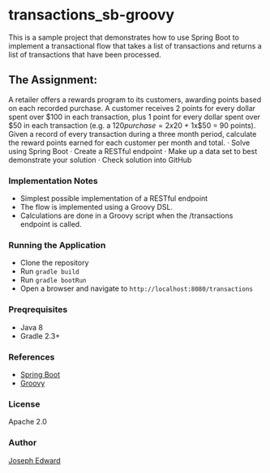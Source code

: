 # transactions_sb-groovy

This is a sample project that demonstrates how to use Spring Boot to implement a transactional flow that takes a list of transactions and returns a list of transactions that have been processed.

## The Assignment: 

 A retailer offers a rewards program to its customers, awarding points based on each recorded purchase.
 A customer receives 2 points for every dollar spent over $100 in each transaction, plus 1 point for every dollar spent over $50 in each transaction
 (e.g. a $120 purchase = 2x$20 + 1x$50 = 90 points).
 Given a record of every transaction during a three month period, calculate the reward points earned for each customer per month and total.
 ·       Solve using Spring Boot
 ·       Create a RESTful endpoint
 ·       Make up a data set to best demonstrate your solution
 ·       Check solution into GitHub

### Implementation Notes

* Simplest possible implementation of a RESTful endpoint
* The flow is implemented using a Groovy DSL.
* Calculations are done in a Groovy script when the /transactions endpoint is called.


### Running the Application

* Clone the repository
* Run `gradle build`
* Run `gradle bootRun`
* Open a browser and navigate to `http://localhost:8080/transactions`

### Preqrequisites

* Java 8
* Gradle 2.3+

### References

* [Spring Boot](http://projects.spring.io/spring-boot/)
* [Groovy](http://groovy-lang.org/)

### License

Apache 2.0

### Author

[Joseph Edward](https://josephedward.vercel.app)





